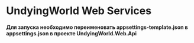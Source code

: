 # UndyingWorld Web Services

**Для запуска необходимо переименовать appsettings-template.json в appsettings.json в проекте UndyingWorld.Web.Api**
